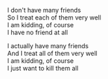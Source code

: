 I don't have many friends \
So I treat each of them very well \
I am kidding, of course \
I have no friend at all 

I actually have many friends \
And I treat all of them very well \
I am kidding, of course \
I just want to kill them all

